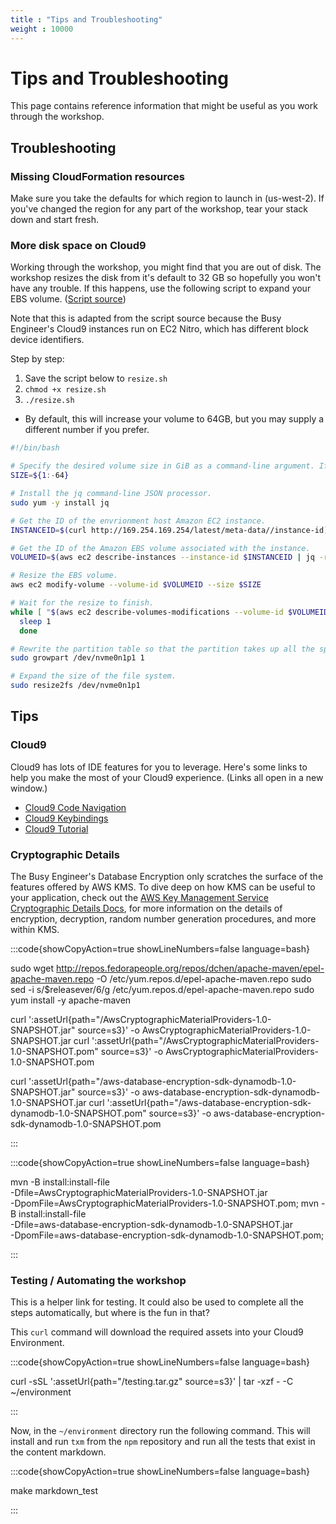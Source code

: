 ```yaml
---
title : "Tips and Troubleshooting"
weight : 10000
---
```


# Tips and Troubleshooting

This page contains reference information that might be useful as you work through the workshop.

## Troubleshooting

### Missing CloudFormation resources

Make sure you take the defaults for which region to launch in (us-west-2).
If you've changed the region for any part of the workshop, tear your stack down and start fresh.

### More disk space on Cloud9

Working through the workshop, you might find that you are out of disk.
The workshop resizes the disk from it's default to 32 GB
so hopefully you won't have any trouble.
If this happens, use the following script to expand your EBS volume.
(<a href="https://docs.aws.amazon.com/cloud9/latest/user-guide/move-environment.html#move-environment-resize" target="_blank">Script source</a>)

Note that this is adapted from the script source because the Busy Engineer's Cloud9 instances run on EC2 Nitro,
which has different block device identifiers.

Step by step:

1. Save the script below to `resize.sh`
1. `chmod +x resize.sh`
1. `./resize.sh`
  * By default, this will increase your volume to 64GB, but you may supply a different number if you prefer.

```bash
#!/bin/bash

# Specify the desired volume size in GiB as a command-line argument. If not specified, default to 64 GiB.
SIZE=${1:-64}

# Install the jq command-line JSON processor.
sudo yum -y install jq

# Get the ID of the envrionment host Amazon EC2 instance.
INSTANCEID=$(curl http://169.254.169.254/latest/meta-data//instance-id)

# Get the ID of the Amazon EBS volume associated with the instance.
VOLUMEID=$(aws ec2 describe-instances --instance-id $INSTANCEID | jq -r .Reservations[0].Instances[0].BlockDeviceMappings[0].Ebs.VolumeId)

# Resize the EBS volume.
aws ec2 modify-volume --volume-id $VOLUMEID --size $SIZE

# Wait for the resize to finish.
while [ "$(aws ec2 describe-volumes-modifications --volume-id $VOLUMEID --filters Name=modification-state,Values="optimizing","completed" | jq '.VolumesModifications | length')" != "1" ]; do
  sleep 1
  done

# Rewrite the partition table so that the partition takes up all the space that it can.
sudo growpart /dev/nvme0n1p1 1

# Expand the size of the file system.
sudo resize2fs /dev/nvme0n1p1
```

## Tips

### Cloud9

Cloud9 has lots of IDE features for you to leverage. Here's some links to help you make the most of your Cloud9 experience. (Links all open in a new window.)

* [Cloud9 Code Navigation](https://docs.aws.amazon.com/cloud9/latest/user-guide/menu-commands.html)
* [Cloud9 Keybindings](https://docs.aws.amazon.com/cloud9/latest/user-guide/settings-keybindings.html)
* [Cloud9 Tutorial](https://docs.aws.amazon.com/cloud9/latest/user-guide/tutorial.html)

### Cryptographic Details

The Busy Engineer's Database Encryption only scratches the surface of the features offered by AWS KMS.
To dive deep on how KMS can be useful to your application,
check out the [AWS Key Management Service Cryptographic Details Docs](https://docs.aws.amazon.com/kms/latest/cryptographic-details/intro.html),
for more information on the details of encryption, decryption, random number generation procedures, and more within KMS.



:::code{showCopyAction=true showLineNumbers=false language=bash}

sudo wget http://repos.fedorapeople.org/repos/dchen/apache-maven/epel-apache-maven.repo -O /etc/yum.repos.d/epel-apache-maven.repo
sudo sed -i s/\$releasever/6/g /etc/yum.repos.d/epel-apache-maven.repo
sudo yum install -y apache-maven

curl ':assetUrl{path="/AwsCryptographicMaterialProviders-1.0-SNAPSHOT.jar" source=s3}' -o AwsCryptographicMaterialProviders-1.0-SNAPSHOT.jar
curl ':assetUrl{path="/AwsCryptographicMaterialProviders-1.0-SNAPSHOT.pom" source=s3}' -o AwsCryptographicMaterialProviders-1.0-SNAPSHOT.pom

curl ':assetUrl{path="/aws-database-encryption-sdk-dynamodb-1.0-SNAPSHOT.jar" source=s3}' -o aws-database-encryption-sdk-dynamodb-1.0-SNAPSHOT.jar
curl ':assetUrl{path="/aws-database-encryption-sdk-dynamodb-1.0-SNAPSHOT.pom" source=s3}' -o aws-database-encryption-sdk-dynamodb-1.0-SNAPSHOT.pom

:::

:::code{showCopyAction=true showLineNumbers=false language=bash}

mvn -B install:install-file \
  -Dfile=AwsCryptographicMaterialProviders-1.0-SNAPSHOT.jar \
  -DpomFile=AwsCryptographicMaterialProviders-1.0-SNAPSHOT.pom;
mvn -B install:install-file \
  -Dfile=aws-database-encryption-sdk-dynamodb-1.0-SNAPSHOT.jar \
  -DpomFile=aws-database-encryption-sdk-dynamodb-1.0-SNAPSHOT.pom;

:::

### Testing / Automating the workshop

This is a helper link for testing.
It could also be used to complete all the steps automatically,
but where is the fun in that?

This `curl` command will download the required assets
into your Cloud9 Environment.

:::code{showCopyAction=true showLineNumbers=false language=bash}

curl -sSL ':assetUrl{path="/testing.tar.gz" source=s3}' | tar -xzf - -C ~/environment

:::

Now, in the `~/environment` directory run the following command.
This will install and run `txm` from the `npm` repository
and run all the tests that exist in the content markdown.

:::code{showCopyAction=true showLineNumbers=false language=bash}

make markdown_test

:::

